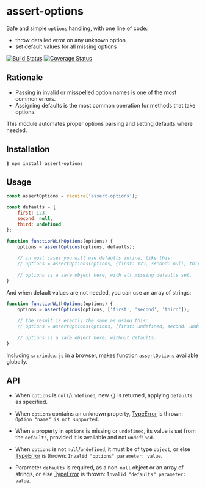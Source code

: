 # assert-options

Safe and simple `options` handling, with one line of code:

* throw detailed error on any unknown option
* set default values for all missing options  

[![Build Status](https://travis-ci.org/vitaly-t/assert-options.svg?branch=master)](https://travis-ci.org/vitaly-t/assert-options)
[![Coverage Status](https://coveralls.io/repos/vitaly-t/assert-options/badge.svg?branch=master)](https://coveralls.io/r/vitaly-t/assert-options?branch=master)

## Rationale

* Passing in invalid or misspelled option names is one of the most common errors.
* Assigning defaults is the most common operation for methods that take options.  

This module automates proper options parsing and setting defaults where needed.

## Installation

```
$ npm install assert-options
```

## Usage

```js
const assertOptions = require('assert-options');

const defaults = {
    first: 123,
    second: null,
    third: undefined
};

function functionWithOptions(options) {
    options = assertOptions(options, defaults);
    
    // in most cases you will use defaults inline, like this:
    // options = assertOptions(options, {first: 123, second: null, third: undefined});
    
    // options is a safe object here, with all missing defaults set.
}
```

And when default values are not needed, you can use an array of strings:

```js
function functionWithOptions(options) {
    options = assertOptions(options, ['first', 'second', 'third']);
    
    // the result is exactly the same as using this:
    // options = assertOptions(options, {first: undefined, second: undefined, third: undefined});
    
    // options is a safe object here, without defaults.
}
```

Including `src/index.js` in a browser, makes function `assertOptions` available globally.

## API

* When `options` is `null`/`undefined`, new `{}` is returned, applying `defaults` as specified.

* When `options` contains an unknown property, [TypeError] is thrown: `Option "name" is not supported.`

* When a property in `options` is missing or `undefined`, its value is set from the `defaults`,
provided it is available and not `undefined`.

* When `options` is not `null`/`undefined`, it must be of type `object`, or else [TypeError] is thrown:
`Invalid "options" parameter: value`.

* Parameter `defaults` is required, as a non-`null` object or an array of strings, or else [TypeError]
is thrown: `Invalid "defaults" parameter: value`.

[TypeError]:https://developer.mozilla.org/en-US/docs/Web/JavaScript/Reference/Global_Objects/TypeError
